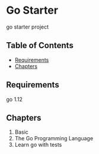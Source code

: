 # Go Starter
go starter project

## Table of Contents
- [Requirements](#Requirements)
- [Chapters](#Chapters)

## Requirements
go 1.12

## Chapters

1. Basic
2. The Go Programming Language
3. Learn go with tests

